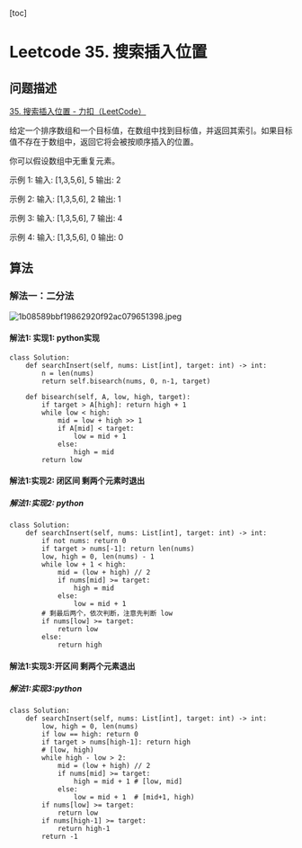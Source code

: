 [toc]

# Leetcode 35. 搜索插入位置

## 问题描述

[35. 搜索插入位置 - 力扣（LeetCode）](https://leetcode-cn.com/problems/search-insert-position/submissions/)

给定一个排序数组和一个目标值，在数组中找到目标值，并返回其索引。如果目标值不存在于数组中，返回它将会被按顺序插入的位置。

你可以假设数组中无重复元素。

示例 1:
输入: [1,3,5,6], 5
输出: 2

示例 2:
输入: [1,3,5,6], 2
输出: 1

示例 3:
输入: [1,3,5,6], 7
输出: 4

示例 4:
输入: [1,3,5,6], 0
输出: 0


## 算法

### 解法一：二分法

![1b08589bbf19862920f92ac079651398.jpeg](evernotecid://8E200321-31A9-427B-BECA-CC44235980BC/appyinxiangcom/22483756/ENResource/p10441)

#### 解法1: 实现1: python实现

```
class Solution:
    def searchInsert(self, nums: List[int], target: int) -> int:
        n = len(nums)
        return self.bisearch(nums, 0, n-1, target)
    
    def bisearch(self, A, low, high, target):
        if target > A[high]: return high + 1
        while low < high:
            mid = low + high >> 1
            if A[mid] < target:
                low = mid + 1
            else:
                high = mid
        return low
```

#### 解法1:实现2: 闭区间 剩两个元素时退出


##### 解法1:实现2: python

```
class Solution:
    def searchInsert(self, nums: List[int], target: int) -> int:
        if not nums: return 0
        if target > nums[-1]: return len(nums)
        low, high = 0, len(nums) - 1
        while low + 1 < high:
            mid = (low + high) // 2
            if nums[mid] >= target:
                high = mid
            else:
                low = mid + 1
        # 剩最后两个，依次判断，注意先判断 low
        if nums[low] >= target:
            return low
        else:
            return high
```

#### 解法1:实现3:开区间 剩两个元素退出

##### 解法1:实现3:python

```
class Solution:
    def searchInsert(self, nums: List[int], target: int) -> int:
        low, high = 0, len(nums)
        if low == high: return 0
        if target > nums[high-1]: return high
        # [low, high)
        while high - low > 2:
            mid = (low + high) // 2
            if nums[mid] >= target:
                high = mid + 1 # [low, mid]
            else:
                low = mid + 1  # [mid+1, high)
        if nums[low] >= target:
            return low
        if nums[high-1] >= target:
            return high-1
        return -1
```